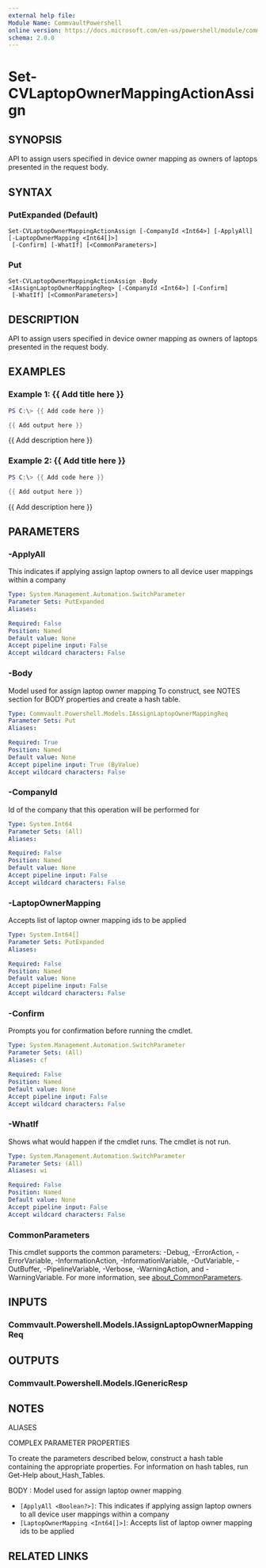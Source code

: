 ```yaml
---
external help file:
Module Name: CommvaultPowershell
online version: https://docs.microsoft.com/en-us/powershell/module/commvaultpowershell/set-cvlaptopownermappingactionassign
schema: 2.0.0
---
```


# Set-CVLaptopOwnerMappingActionAssign

## SYNOPSIS
API to assign users specified in device owner mapping as owners of laptops presented in the request body.

## SYNTAX

### PutExpanded (Default)
```
Set-CVLaptopOwnerMappingActionAssign [-CompanyId <Int64>] [-ApplyAll] [-LaptopOwnerMapping <Int64[]>]
 [-Confirm] [-WhatIf] [<CommonParameters>]
```

### Put
```
Set-CVLaptopOwnerMappingActionAssign -Body <IAssignLaptopOwnerMappingReq> [-CompanyId <Int64>] [-Confirm]
 [-WhatIf] [<CommonParameters>]
```

## DESCRIPTION
API to assign users specified in device owner mapping as owners of laptops presented in the request body.

## EXAMPLES

### Example 1: {{ Add title here }}
```powershell
PS C:\> {{ Add code here }}

{{ Add output here }}
```

{{ Add description here }}

### Example 2: {{ Add title here }}
```powershell
PS C:\> {{ Add code here }}

{{ Add output here }}
```

{{ Add description here }}

## PARAMETERS

### -ApplyAll
This indicates if applying assign laptop owners to all device user mappings within a company

```yaml
Type: System.Management.Automation.SwitchParameter
Parameter Sets: PutExpanded
Aliases:

Required: False
Position: Named
Default value: None
Accept pipeline input: False
Accept wildcard characters: False
```

### -Body
Model used for assign laptop owner mapping
To construct, see NOTES section for BODY properties and create a hash table.

```yaml
Type: Commvault.Powershell.Models.IAssignLaptopOwnerMappingReq
Parameter Sets: Put
Aliases:

Required: True
Position: Named
Default value: None
Accept pipeline input: True (ByValue)
Accept wildcard characters: False
```

### -CompanyId
Id of the company that this operation will be performed for

```yaml
Type: System.Int64
Parameter Sets: (All)
Aliases:

Required: False
Position: Named
Default value: None
Accept pipeline input: False
Accept wildcard characters: False
```

### -LaptopOwnerMapping
Accepts list of laptop owner mapping ids to be applied

```yaml
Type: System.Int64[]
Parameter Sets: PutExpanded
Aliases:

Required: False
Position: Named
Default value: None
Accept pipeline input: False
Accept wildcard characters: False
```

### -Confirm
Prompts you for confirmation before running the cmdlet.

```yaml
Type: System.Management.Automation.SwitchParameter
Parameter Sets: (All)
Aliases: cf

Required: False
Position: Named
Default value: None
Accept pipeline input: False
Accept wildcard characters: False
```

### -WhatIf
Shows what would happen if the cmdlet runs.
The cmdlet is not run.

```yaml
Type: System.Management.Automation.SwitchParameter
Parameter Sets: (All)
Aliases: wi

Required: False
Position: Named
Default value: None
Accept pipeline input: False
Accept wildcard characters: False
```

### CommonParameters
This cmdlet supports the common parameters: -Debug, -ErrorAction, -ErrorVariable, -InformationAction, -InformationVariable, -OutVariable, -OutBuffer, -PipelineVariable, -Verbose, -WarningAction, and -WarningVariable. For more information, see [about_CommonParameters](http://go.microsoft.com/fwlink/?LinkID=113216).

## INPUTS

### Commvault.Powershell.Models.IAssignLaptopOwnerMappingReq

## OUTPUTS

### Commvault.Powershell.Models.IGenericResp

## NOTES

ALIASES

COMPLEX PARAMETER PROPERTIES

To create the parameters described below, construct a hash table containing the appropriate properties. For information on hash tables, run Get-Help about_Hash_Tables.


BODY <IAssignLaptopOwnerMappingReq>: Model used for assign laptop owner mapping
  - `[ApplyAll <Boolean?>]`: This indicates if applying assign laptop owners to all device user mappings within a company
  - `[LaptopOwnerMapping <Int64[]>]`: Accepts list of laptop owner mapping ids to be applied

## RELATED LINKS

